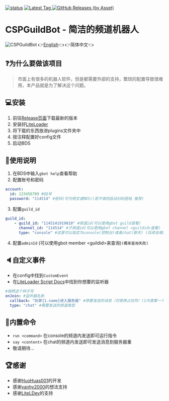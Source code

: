 [![status](https://img.shields.io/github/workflow/status/CSPDevTeam/CSPGuildBot/Package%20Nodejs%20Plugin?style=for-the-badge)](https://github.com/CSPDevTeam/CSPGuildBot/actions)
[
![Latest Tag](https://img.shields.io/github/v/tag/CSPDevTeam/CSPGuildBot?label=LATEST%20TAG&style=for-the-badge)
![GitHub Releases (by Asset)](https://img.shields.io/github/downloads/CSPDevTeam/CSPGuildBot/latest/total?style=for-the-badge)
](https://github.com/CSPDevTeam/CSPGuildBot/releases/latest)
# CSPGuildBot - 简洁的频道机器人
![CSPGuildBot](https://socialify.git.ci/CSPDevTeam/CSPGuildBot/image?description=1&forks=1&issues=1&logo=https%3A%2F%2Fgithub.com%2FCSPDevTeam%2FCSPGuildBot%2Fraw%2Fmaster%2Fres%2FMain.png&owner=1&pulls=1&stargazers=1&theme=Light)
👉[English](README.md)👈 👉简体中文👈

## ❓为什么要做该项目
> 市面上有很多的机器人软件，但是都需要外部的支持，繁琐的配置导致很难用，本产品就是为了解决这个问题。

## 💻安装
1. 前往[Release页面](https://github.com/CSPDevTeam/CSPGuildBot/releases)下载最新的版本
2. 安装好[LiteLoader](https://github.com/LiteLDev/LiteLoaderBDS/)
3. 将下载的东西放进plugins文件夹中
4. 按注释配置好config文件
5. 启动BDS

## 📝使用说明
1. 在BDS中输入`gbot help`查看帮助
2. 配置账号和密码
``` yaml
account:
  id: 123456789 #QQ号
  password: "114514" #密码(可为明文或MD5)(若不填则启动扫码登陆 推荐)
```
3. 配置`guild_id`
``` yaml
guild_id:
	- guild_id: "1145141919810" #频道id(可以使用gbot guild查看)
	  channel_id: "114514" #子频道id(可以使用gbot channel <guildid>查看)
	  type: "console" #这里可以指定为console(控制台)或者chat(聊天) (后续会增加更多新功能)
```
4. 配置`adminId` (可以使用gbot member \<guildid>来查询)`(概率查询失败)`

## 🔈自定义事件
- 在config中找到`CustomEvent`
- 在[LiteLoader Script Docs](https://docs.litebds.com/#/zh_CN/Development/EventAPI/Listen)中找到你想要的监听器
``` yaml
#按照这个样子写
onJoin: #监听器名称
  callback: "玩家{1.name}进入服务器" #想要发送的消息（可使用占位符）(1代表第一个参数，"."后面的代表参数的索引)
  type: "chat" #需要发送的频道类型
```

## 🎯内置命令
- `run <command>` 在console的频道内发送即可运行指令
- `say <content>` 在chat的频道内发送即可发送消息到服务器重
- 敬请期待...

## 🏆感谢
- 感谢[HuoHuas001](https://github.com/HuoHuas001)的开发
- 感谢[yanhy2000](https://github.com/yanhy2000)的想法支持
- 感谢[LiteLDev](https://github.com/LiteLDev)的支持
